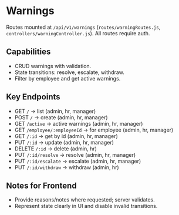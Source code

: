 # Warnings

Routes mounted at `/api/v1/warnings` (`routes/warningRoutes.js`, `controllers/warningController.js`). All routes require auth.

## Capabilities
- CRUD warnings with validation.
- State transitions: resolve, escalate, withdraw.
- Filter by employee and get active warnings.

## Key Endpoints
- GET `/` → list (admin, hr, manager)
- POST `/` → create (admin, hr, manager)
- GET `/active` → active warnings (admin, hr, manager)
- GET `/employee/:employeeId` → for employee (admin, hr, manager)
- GET `/:id` → get by id (admin, hr, manager)
- PUT `/:id` → update (admin, hr, manager)
- DELETE `/:id` → delete (admin, hr)
- PUT `/:id/resolve` → resolve (admin, hr, manager)
- PUT `/:id/escalate` → escalate (admin, hr, manager)
- PUT `/:id/withdraw` → withdraw (admin, hr)

## Notes for Frontend
- Provide reasons/notes where requested; server validates.
- Represent state clearly in UI and disable invalid transitions.
